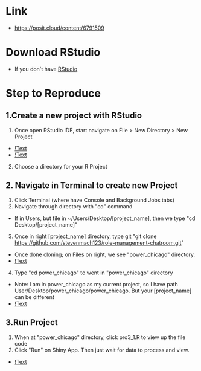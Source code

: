 # Link
  - https://posit.cloud/content/6791509
# Download RStudio
  - If you don't have [RStudio](https://posit.co/download/rstudio-desktop/) 
# Step to Reproduce
 ## 1.Create a new project with RStudio
 1. Once open RStudio IDE, start navigate on File > New Directory > New Project
  * [!Text](./images/pic1.png)
  * [!Text](./images/pic2.png)
 2. Choose a directory for your R Project
 ## 2. Navigate in Terminal to create new Project
1. Click Terminal (where have Console and Background Jobs tabs)
2. Navigate through directory with "cd" command 
  * If in Users, but file in ~/Users/Desktop/[project_name], then we type "cd Desktop/[project_name]"
3. Once in right [project_name] directory, type git "git clone https://github.com/stevenmach123/role-management-chatroom.git"
  * Once done cloning; on Files on right, we see "power_chicago" directory. 
  * [!Text](./images/pic4.png) 
4. Type "cd power_chicago" to went in "power_chicago" directory 
  * Note: I am in power_chicago as my current project, so I have path User/Desktop/power_chicago/power_chicago. But your [project_name] can be different
  * [!Text](./images/pic3.png) 
  ## 3.Run Project
  1. When at "power_chicago" directory, click pro3_1.R to view up the file code
  2. Click "Run" on Shiny App. Then just wait for data to process and view.
  * [!Text](./images/pic5.png)
